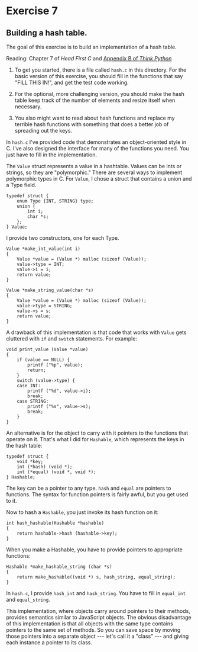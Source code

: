 # Exercise 7

## Building a hash table. 

The goal of this exercise is to build an implementation of a hash table.

Reading: Chapter 7 of *Head First C* and [Appendix B of *Think
Python*](http://greenteapress.com/thinkpython2/html/thinkpython2022.html#sec255)

1) To get you started, there is a file called `hash.c` in this directory.
For the basic version of this exercise,
you should fill in the functions that say "FILL THIS IN!", and get the test
code working.

2) For the optional, more challenging version, you should make the
hash table keep track of the number of elements and resize itself when
necessary.

3) You also might want to read about hash functions and replace my
terrible hash functions with something that does a better job of
spreading out the keys.


In `hash.c` I've provided code that demonstrates an object-oriented
style in C.  I've also designed the interface for many of the
functions you need.  You just have to fill in the implementation.

The `Value` struct represents a value in a hashtable.  Values can be
ints or strings, so they are "polymorphic."  There are several ways to
implement polymorphic types in C.  For `Value`, I chose a struct that
contains a union and a Type field.

    typedef struct {
        enum Type {INT, STRING} type;
        union {
            int i;
            char *s;
        };
    } Value;

I provide two constructors, one for each Type.

    Value *make_int_value(int i) 
    {
        Value *value = (Value *) malloc (sizeof (Value));
        value->type = INT;
        value->i = i;
        return value;
    }

    Value *make_string_value(char *s) 
    {
        Value *value = (Value *) malloc (sizeof (Value));
        value->type = STRING;
        value->s = s;
        return value;
    }

A drawback of this implementation is that code that works with `Value`
gets cluttered with `if` and `switch` statements.  For example:

    void print_value (Value *value) 
    {
        if (value == NULL) {
            printf ("%p", value);
            return;
        }
        switch (value->type) {
        case INT:
            printf ("%d", value->i);
            break;
        case STRING:
            printf ("%s", value->s);
            break;
        }
    }


An alternative is for the object to carry with it pointers to the
functions that operate on it.  That's what I did for `Hashable`, which
represents the keys in the hash table:

    typedef struct {
        void *key;
        int (*hash) (void *);
        int (*equal) (void *, void *);
    } Hashable;

The key can be a pointer to any type.  `hash` and `equal` are pointers to
functions.  The syntax for function pointers is fairly awful, but you
get used to it.

Now to hash a `Hashable`, you just invoke its hash function on it:

    int hash_hashable(Hashable *hashable)
    {
        return hashable->hash (hashable->key);
    }

When you make a Hashable, you have to provide pointers to appropriate
functions:

    Hashable *make_hashable_string (char *s)
    {
        return make_hashable((void *) s, hash_string, equal_string);
    }

In `hash.c`, I provide `hash_int` and `hash_string`.  You have to fill
in `equal_int` and `equal_string`.

This implementation, where objects carry around pointers to their
methods, provides semantics similar to JavaScript objects.  The
obvious disadvantage of this implementation is that all objects with
the same type contains pointers to the same set of methods.  So you
can save space by moving those pointers into a separate object ---
let's call it a "class" --- and giving each instance a pointer to its
class.
